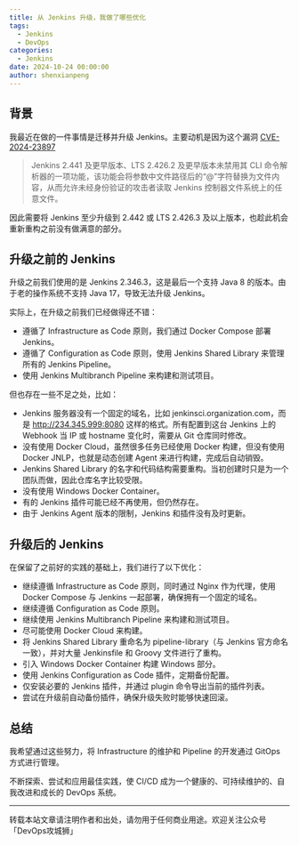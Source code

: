 ```yaml
---
title: 从 Jenkins 升级，我做了哪些优化
tags:
  - Jenkins
  - DevOps
categories:
  - Jenkins
date: 2024-10-24 00:00:00
author: shenxianpeng
---
```


## 背景

我最近在做的一件事情是迁移并升级 Jenkins。主要动机是因为这个漏洞 [CVE-2024-23897](https://nvd.nist.gov/vuln/detail/CVE-2024-23897)

> Jenkins 2.441 及更早版本、LTS 2.426.2 及更早版本未禁用其 CLI 命令解析器的一项功能，该功能会将参数中文件路径后的“@”字符替换为文件内容，从而允许未经身份验证的攻击者读取 Jenkins 控制器文件系统上的任意文件。

因此需要将 Jenkins 至少升级到 2.442 或 LTS 2.426.3 及以上版本，也趁此机会重新重构之前没有做满意的部分。


<!-- more -->
## 升级之前的 Jenkins

升级之前我们使用的是 Jenkins 2.346.3，这是最后一个支持 Java 8 的版本。由于老的操作系统不支持 Java 17，导致无法升级 Jenkins。

实际上，在升级之前我们已经做得还不错：

* 遵循了 Infrastructure as Code 原则，我们通过 Docker Compose 部署 Jenkins。
* 遵循了 Configuration as Code 原则，使用 Jenkins Shared Library 来管理所有的 Jenkins Pipeline。
* 使用 Jenkins Multibranch Pipeline 来构建和测试项目。

但也存在一些不足之处，比如：

* Jenkins 服务器没有一个固定的域名，比如 jenkinsci.organization.com，而是 http://234.345.999:8080 这样的格式。所有配置到这台 Jenkins 上的 Webhook 当 IP 或 hostname 变化时，需要从 Git 仓库同时修改。
* 没有使用 Docker Cloud，虽然很多任务已经使用 Docker 构建，但没有使用 Docker JNLP，也就是动态创建 Agent 来进行构建，完成后自动销毁。
* Jenkins Shared Library 的名字和代码结构需要重构。当初创建时只是为一个团队而做，因此仓库名字比较受限。
* 没有使用 Windows Docker Container。
* 有的 Jenkins 插件可能已经不再使用，但仍然存在。
* 由于 Jenkins Agent 版本的限制，Jenkins 和插件没有及时更新。

## 升级后的 Jenkins

在保留了之前好的实践的基础上，我们进行了以下优化：

* 继续遵循 Infrastructure as Code 原则，同时通过 Nginx 作为代理，使用 Docker Compose 与 Jenkins 一起部署，确保拥有一个固定的域名。
* 继续遵循 Configuration as Code 原则。
* 继续使用 Jenkins Multibranch Pipeline 来构建和测试项目。
* 尽可能使用 Docker Cloud 来构建。
* 将 Jenkins Shared Library 重命名为 pipeline-library（与 Jenkins 官方命名一致），并对大量 Jenkinsfile 和 Groovy 文件进行了重构。
* 引入 Windows Docker Container 构建 Windows 部分。
* 使用 Jenkins Configuration as Code 插件，定期备份配置。
* 仅安装必要的 Jenkins 插件，并通过 plugin 命令导出当前的插件列表。
* 尝试在升级前自动备份插件，确保升级失败时能够快速回滚。

## 总结

我希望通过这些努力，将 Infrastructure 的维护和 Pipeline 的开发通过 GitOps 方式进行管理。

不断探索、尝试和应用最佳实践，使 CI/CD 成为一个健康的、可持续维护的、自我改进和成长的 DevOps 系统。

---

转载本站文章请注明作者和出处，请勿用于任何商业用途。欢迎关注公众号「DevOps攻城狮」
